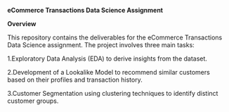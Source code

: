 **eCommerce Transactions Data Science Assignment**

**Overview**

This repository contains the deliverables for the eCommerce Transactions Data Science assignment. The project involves three main tasks:

1.Exploratory Data Analysis (EDA) to derive insights from the dataset.

2.Development of a Lookalike Model to recommend similar customers based on their profiles and transaction history.

3.Customer Segmentation using clustering techniques to identify distinct customer groups.
